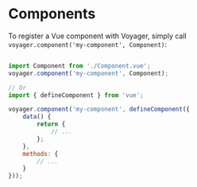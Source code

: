 # Components

To register a Vue component with Voyager, simply call `voyager.component('my-component', Component)`:  

```javascript

import Component from './Component.vue';
voyager.component('my-component', Component);

// Or
import { defineComponent } from 'vue';

voyager.component('my-component', defineComponent({
    data() {
        return {
            // ...
        };
    },
    methods: {
        // ...
    }
}));
```